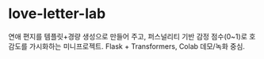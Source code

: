 # love-letter-lab
연애 편지를 템플릿+경량 생성으로 만들어 주고, 퍼스널리티 기반 감정 점수(0~1)로 호감도를 가시화하는 미니프로젝트. Flask + Transformers, Colab 데모/녹화 중심.
